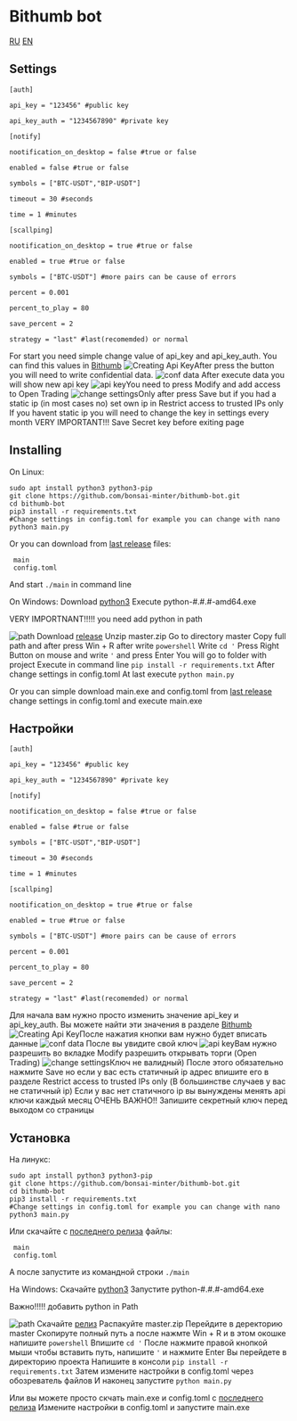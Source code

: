 # Bithumb bot
[RU](https://github.com/bonsai-minter/bithumb-bot#%D0%BD%D0%B0%D1%81%D1%82%D1%80%D0%BE%D0%B9%D0%BA%D0%B8)
[EN](https://github.com/bonsai-minter/bithumb-bot#Settings)
## Settings

    [auth]
    
    api_key = "123456" #public key
    
    api_key_auth = "1234567890" #private key
    
    [notify]
    
    nootification_on_desktop = false #true or false
    
    enabled = false #true or false
    
    symbols = ["BTC-USDT","BIP-USDT"]
    
    timeout = 30 #seconds
    
    time = 1 #minutes
    
    [scallping]
    
    nootification_on_desktop = true #true or false
    
    enabled = true #true or false
    
    symbols = ["BTC-USDT"] #more pairs can be cause of errors
    
    percent = 0.001
    
    percent_to_play = 80
    
    save_percent = 2
    
    strategy = "last" #last(recomemded) or normal
   For start you need simple change value of api_key and api_key_auth. You can find this values in [Bithumb](https://www.bithumb.pro/ru-ru/account/user/api-key/list)
   ![Creating Api Key](https://i.imgur.com/HJZBYdD.png)After press the button you will need to write confidential data.
   ![conf data](http://i.imgur.com/mJAtNNF.png)
   After execute data you will show new api key
   ![api key](http://i.imgur.com/MxLNWIx.png)You need to press Modify and add access to Open Trading
   ![change settings](http://i.imgur.com/vhpvTpv.png)Only after press Save but if you had a static ip (in most cases no) set own ip in Restrict access to trusted IPs only 
If you havent static ip you will need to change the key in settings every month
VERY IMPORTANT!!! Save Secret key before exiting page
## Installing
On Linux:

    sudo apt install python3 python3-pip
    git clone https://github.com/bonsai-minter/bithumb-bot.git
    cd bithumb-bot
    pip3 install -r requirements.txt
    #Change settings in config.toml for example you can change with nano
    python3 main.py
   Or you can download from [last release](https://github.com/bonsai-minter/bithumb-bot/releases) files:
 
     main
     config.toml

   And start `./main` in command line

On Windows:
	Download [python3](https://www.python.org/ftp/python/3.8.3/python-3.8.3-amd64.exe)
	Execute python-#.#.#-amd64.exe

VERY IMPORTNANT!!!!!
you need add python in path

![path](https://gblobscdn.gitbook.com/assets/-LrUFpF96No0YKIFuw-v/-LrUpjlwRU4LMTTiOpc1/-LrUr6Jvx8n2ZtZ_ht4M/Screenshot_9.png)
	Download [release](https://github.com/bonsai-minter/bithumb-bot/archive/master.zip)
	Unzip master.zip
	Go to directory master
	Copy full path and after press Win + R after write `powershell`
	Write `cd '` Press Right Button on mouse and write `'` and press Enter
	You will go to folder with project
	Execute in command line `pip install -r requirements.txt`
	After change settings in config.toml
	At last execute `python main.py`

Or you can simple download main.exe and config.toml from [last release](https://github.com/bonsai-minter/bithumb-bot/releases) 
change settings in config.toml and execute main.exe

    

## Настройки

    [auth]
    
    api_key = "123456" #public key
    
    api_key_auth = "1234567890" #private key
    
    [notify]
    
    nootification_on_desktop = false #true or false
    
    enabled = false #true or false
    
    symbols = ["BTC-USDT","BIP-USDT"]
    
    timeout = 30 #seconds
    
    time = 1 #minutes
    
    [scallping]
    
    nootification_on_desktop = true #true or false
    
    enabled = true #true or false
    
    symbols = ["BTC-USDT"] #more pairs can be cause of errors
    
    percent = 0.001
    
    percent_to_play = 80
    
    save_percent = 2
    
    strategy = "last" #last(recomemded) or normal
   Для начала вам нужно просто изменить значение api_key и api_key_auth. Вы можете найти эти значения в разделе [Bithumb](https://www.bithumb.pro/ru-ru/account/user/api-key/list)
   ![Creating Api Key](https://i.imgur.com/HJZBYdD.png)После нажатия кнопки вам нужно будет вписать данные
   ![conf data](http://i.imgur.com/mJAtNNF.png)
После вы увидите свой ключ
   ![api key](http://i.imgur.com/MxLNWIx.png)Вам нужно разрешить во вкладке Modify разрешить открывать торги (Open Trading)
   ![change settings](http://i.imgur.com/vhpvTpv.png)Ключ не валидный)
После этого обязательно нажмите Save но если у вас есть статичный ip адрес впишите его в разделе Restrict access to trusted IPs only (В большинстве случаев у вас не статичный ip) Если у вас нет статичного ip вы вынуждены менять api ключи каждый месяц
ОЧЕНЬ ВАЖНО!! Запишите секретный ключ перед выходом со страницы
## Установка
На линукс:

    sudo apt install python3 python3-pip
    git clone https://github.com/bonsai-minter/bithumb-bot.git
    cd bithumb-bot
    pip3 install -r requirements.txt
    #Change settings in config.toml for example you can change with nano
    python3 main.py
  Или скачайте с [последнего релиза](https://github.com/bonsai-minter/bithumb-bot/releases) файлы:
 
     main
     config.toml

   А после запустите из командной строки `./main` 

На Windows:
	Скачайте [python3](https://www.python.org/ftp/python/3.8.3/python-3.8.3-amd64.exe)
	Запустите python-#.#.#-amd64.exe

Важно!!!!! добавить python in Path

![path](https://gblobscdn.gitbook.com/assets/-LrUFpF96No0YKIFuw-v/-LrUpjlwRU4LMTTiOpc1/-LrUr6Jvx8n2ZtZ_ht4M/Screenshot_9.png)
	Скачайте [релиз](https://github.com/bonsai-minter/bithumb-bot/archive/master.zip)
	Распакуйте master.zip
	Перейдите в деректорию master
	Скопируте полный путь а после нажмте Win + R и в этом окошке напишите `powershell`
Впишите  `cd '` После нажмите правой кнопкой мыши чтобы вставить путь, напишите `'` и нажмите Enter
	Вы перейдете в директорию проекта
	Напишите в консоли `pip install -r requirements.txt`
	Затем измените настройки в config.toml через обозреватель файлов
	И наконец запустите `python main.py`

Или вы можете просто скчать main.exe и config.toml с [последнего релиза](https://github.com/bonsai-minter/bithumb-bot/releases) 
Измените настройки в config.toml и запустите main.exe
